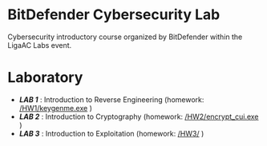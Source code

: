 # BitDefender Cybersecurity Lab
Cybersecurity introductory course organized by BitDefender within the LigaAC Labs event.

# Laboratory
* ***LAB 1*** : Introduction to Reverse Engineering (homework: [/HW1/keygenme.exe](https://github.com/Fineas/BitDefender-cybersecurity-lab/blob/master/HW1/keygenme.exe "") )
* ***LAB 2*** : Introduction to Cryptography (homework: [/HW2/encrypt_cui.exe](https://github.com/Fineas/BitDefender-cybersecurity-lab/blob/master/HW2/encrypt_cui.exe "") )
* ***LAB 3*** : Introduction to Exploitation (homework: [/HW3/](https://github.com/Fineas/BitDefender-cybersecurity-lab/blob/master/HW3/ "") )

